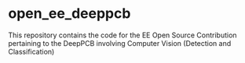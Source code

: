 # open_ee_deeppcb
This repository contains the code for the EE Open Source Contribution pertaining to the DeepPCB involving Computer Vision (Detection and Classification)
